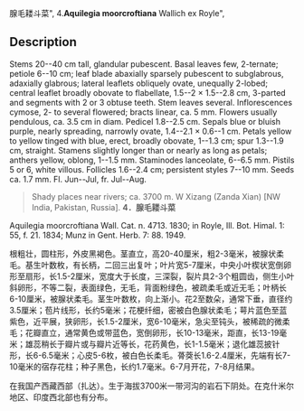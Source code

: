 腺毛耧斗菜",
4.**Aquilegia moorcroftiana** Wallich ex Royle",

## Description
Stems 20--40 cm tall, glandular pubescent. Basal leaves few, 2-ternate; petiole 6--10 cm; leaf blade abaxially sparsely pubescent to subglabrous, adaxially glabrous; lateral leaflets obliquely ovate, unequally 2-lobed; central leaflet broadly obovate to flabellate, 1.5--2 × 1.5--2.8 cm, 3-parted and segments with 2 or 3 obtuse teeth. Stem leaves several. Inflorescences cymose, 2- to several flowered; bracts linear, ca. 5 mm. Flowers usually pendulous, ca. 3.5 cm in diam. Pedicel 1.8--2.5 cm. Sepals blue or bluish purple, nearly spreading, narrowly ovate, 1.4--2.1 × 0.6--1 cm. Petals yellow to yellow tinged with blue, erect, broadly obovate, 1--1.3 cm; spur 1.3--1.9 cm, straight. Stamens slightly longer than or nearly as long as petals; anthers yellow, oblong, 1--1.5 mm. Staminodes lanceolate, 6--6.5 mm. Pistils 5 or 6, white villous. Follicles 1.6--2.4 cm; persistent styles 7--10 mm. Seeds ca. 1.7 mm. Fl. Jun--Jul, fr. Jul--Aug.

> Shady places near rivers; ca. 3700 m. W Xizang (Zanda Xian) [NW India, Pakistan, Russia].
**4．腺毛耧斗菜**

Aquilegia moorcroftiana Wall. Cat. n. 4713. 1830; in Royle, Ill. Bot. Himal. 1: 55, f. 21. 1834; Munz in Gent. Herb. 7: 88. 1949.

根粗壮，圆柱形，外皮黑褐色。茎直立，高20-40厘米，粗2-3毫米，被腺状柔毛。基生叶数枚，有长柄，二回三出复叶；叶片宽5-7厘米，中央小叶楔状宽倒卵形至扇形，长1.5-2厘米，宽度大于长度，三深裂，裂片具2-3个粗圆齿，侧生小叶斜卵形，不等二裂，表面绿色，无毛，背面粉绿色，被疏柔毛或近无毛；叶柄长6-10厘米，被腺状柔毛。茎生叶数枚，向上渐小。花2至数朵，通常下垂，直径约3.5厘米；苞片线形，长约5毫米；花梗纤细，密被白色腺状柔毛；萼片蓝色至蓝紫色，近平展，狭卵形，长1.5-2厘米，宽6-10毫米，急尖至钝头，被稀疏的微柔毛；花瓣直立，通常黄色或带蓝色，宽倒卵形，长10-13毫米，距直，长13-19毫米；雄蕊稍长于瓣片或与瓣片近等长，花药黄色，长1-1.5毫米；退化雄蕊披针形，长6-6.5毫米；心皮5-6枚，被白色长柔毛。蓇葖长1.6-2.4厘米，先端有长7-10毫米的宿存花柱；种子黑色，长约1.7毫米。6-7月开花，7-8月结果。

在我国产西藏西部（扎达）。生于海拔3700米一带河沟的岩石下阴处。在克什米尔地区、印度西北部也有分布。
